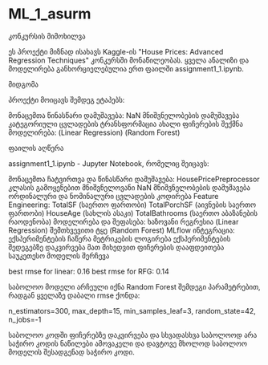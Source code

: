 # ML_1_asurm
კონკურსის მიმოხილვა

ეს პროექტი მიზნად ისახავს Kaggle-ის "House Prices: Advanced Regression Techniques" კონკურსში მონაწილეობას. ყველა ანალიზი და მოდელირება განხორციელებულია ერთ ფაილში assignment1_1.ipynb.

მიდგომა

პროექტი მოიცავს შემდეგ ეტაპებს:

მონაცემთა წინასწარი დამუშავება:
  NaN მნიშვნელობების დამუშავება
  კატეგორიული ცვლადების ტრანსფორმაცია
  ახალი ფიჩერების შექმნა
მოდელირება:
  (Linear Regression)
  (Random Forest)
  
ფაილის აღწერა

assignment1_1.ipynb - Jupyter Notebook, რომელიც შეიცავს:

მონაცემთა ჩატვირთვა და წინასწარი დამუშავება:
  HousePricePreprocessor კლასის გამოყენებით
  მნიშვნელოვანი NaN მნიშვნელობების დამუშავება
  ორდინალური და ნომინალური ცვლადების კოდირება
Feature Engineering:
  TotalSF (საერთო ფართობი)
  TotalPorchSF (აივნების საერთო ფართობი)
  HouseAge (სახლის ასაკი)
  TotalBathrooms (საერთო აბაზანების რაოდენობა)
მოდელირება და შეფასება:
  ხაზოვანი რეგრესია (Linear Regression)
  შემთხვევითი ტყე (Random Forest)
MLflow ინტეგრაცია:
  ექსპერიმენტების ჩაწერა
  მეტრიკების ლოგირება
  ექსპერიმენტების შედეგებზე დაკვირვება
  მათ მიხედვით ფიჩერების დააფდეითება
  საუკეთესო მოდელის შერჩევა

best rmse for linear: 0.16
best rmse for RFG: 0.14

საბოლოო მოდელი არჩეული იქნა Random Forest შემდეგი პარამეტრებით, რადგან ყველაზე დაბალი rmse ქონდა:

n_estimators=300,
max_depth=15,
min_samples_leaf=3,
random_state=42,
n_jobs=-1

საბოლოო კოდში ფიჩერებზე დაკვირვება და სხვადასხვა საბოლოოდ არა საჭირო კოდის
ნაწილები ამოვაკელი და დავტოვე მხოლოდ საბოლოო მოდელის შესადგენად საჭირო კოდი.
